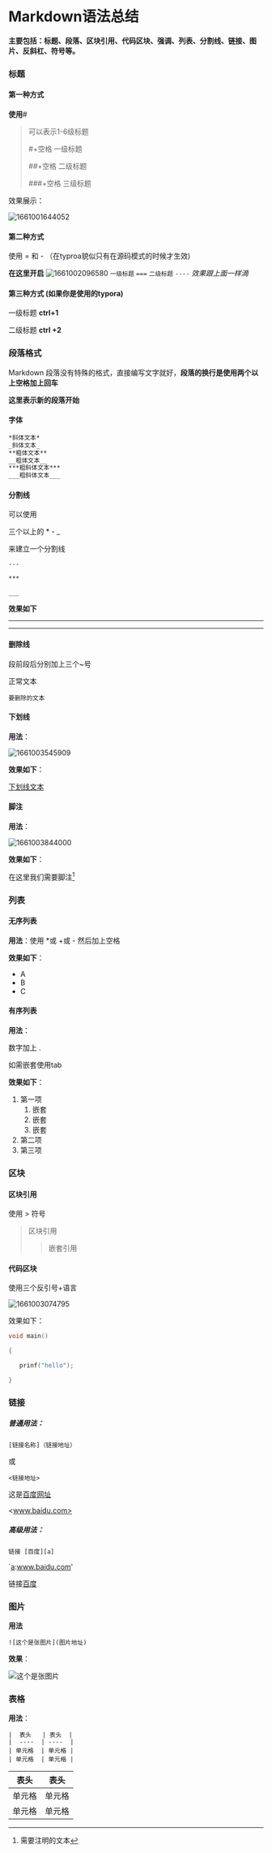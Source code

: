 # Markdown语法总结

**主要包括：标题、段落、区块引用、代码区块、强调、列表、分割线、链接、图片、反斜杠、符号等。**

### 标题

#### 第一种方式  

**使用**#

> 可以表示1-6级标题
>
> #+空格  一级标题
>
> ##+空格  二级标题
>
> ###+空格  三级标题

效果展示：

![1661001644052](1661001644052.png)

#### 第二种方式 

使用 = 和 -   （在typroa貌似只有在源码模式的时候才生效)

**在这里开启**
![1661002096580](1661002096580.png)
`一级标题`
`===`
`二级标题`
`----`
*效果跟上面一样滴*

#### 第三种方式 (如果你是使用的typora)

一级标题    **ctrl+1**

二级标题    **ctrl +2**

### 段落格式

Markdown 段落没有特殊的格式，直接编写文字就好，**段落的换行是使用两个以上空格加上回车**  

**这里表示新的段落开始**

#### 字体

```markdown
*斜体文本*
_斜体文本_
**粗体文本**
__粗体文本__
***粗斜体文本***
___粗斜体文本___
```

#### 分割线

可以使用

三个以上的 * - _ 

来建立一个分割线

`---`

`***`

`___`

**效果如下**

***

---

#### 删除线

段前段后分别加上三个~号

正常文本

~~~
要删除的文本
~~~

#### 下划线

**用法**：

![1661003545909](1661003545909.png)

**效果如下**：

<u>下划线文本</u>

#### 脚注

**用法**：

![1661003844000](1661003844000.png)

**效果如下**：

在这里我们需要脚注[^T]

[^T]:需要注明的文本



### 列表

#### 无序列表

**用法**：使用 *或 +或 -  然后加上空格

**效果如下**：

* A
* B
* C

#### 有序列表

**用法**：

数字加上 .  

如需嵌套使用tab

**效果如下**：

1. 第一项
   1. 嵌套
   2. 嵌套
   3. 嵌套
2. 第二项
3. 第三项

### 区块

#### 区块引用

使用 > 符号

> 区块引用
>
> > 嵌套引用  

#### 代码区块

使用三个反引号+语言 

![1661003074795](1661003074795.png)

效果如下：

```c
void main()

​{

​	prinf("hello");

​}
```

### 链接

##### 普通用法：

`[链接名称]（链接地址）`

或

`<链接地址>`

这是[百度网址](www.baidu.com)

<www.baidu.com>

##### 高级用法：

`链接 [百度][a]`

`[a]:www.baidu.com'

链接[百度][a]

[a]:www.baidu.com

### 图片

**用法**

`![这个是张图片](图片地址)`

**效果**：

![这个是张图片](OIP-C.jpg)

### 表格

**用法**：

```
|  表头   | 表头  |
|  ----  | ----  |
| 单元格  | 单元格 |
| 单元格  | 单元格 |
```

| 表头   | 表头   |
| ------ | ------ |
| 单元格 | 单元格 |
| 单元格 | 单元格 |
